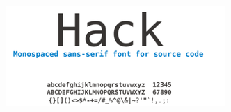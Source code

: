 <img src="img/hack-header.png" alt="Hack-a monospaced sans-serif font for source code" width="728">

